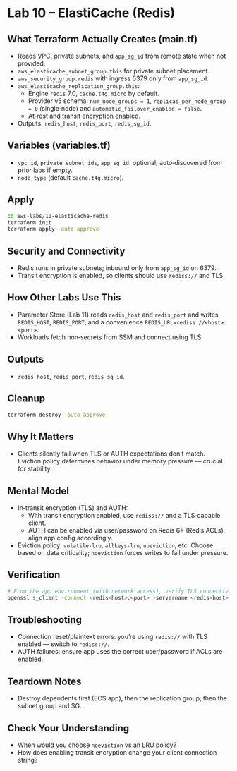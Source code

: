 # Lab 10 – ElastiCache (Redis)

## What Terraform Actually Creates (main.tf)

- Reads VPC, private subnets, and `app_sg_id` from remote state when not provided.
- `aws_elasticache_subnet_group.this` for private subnet placement.
- `aws_security_group.redis` with ingress 6379 only from `app_sg_id`.
- `aws_elasticache_replication_group.this`:
  - Engine `redis` 7.0, `cache.t4g.micro` by default.
  - Provider v5 schema: `num_node_groups = 1`, `replicas_per_node_group = 0` (single‑node) and `automatic_failover_enabled = false`.
  - At‑rest and transit encryption enabled.
- Outputs: `redis_host`, `redis_port`, `redis_sg_id`.

## Variables (variables.tf)

- `vpc_id`, `private_subnet_ids`, `app_sg_id`: optional; auto‑discovered from prior labs if empty.
- `node_type` (default `cache.t4g.micro`).

## Apply

```bash
cd aws-labs/10-elasticache-redis
terraform init
terraform apply -auto-approve
```

## Security and Connectivity

- Redis runs in private subnets; inbound only from `app_sg_id` on 6379.
- Transit encryption is enabled, so clients should use `rediss://` and TLS.

## How Other Labs Use This

- Parameter Store (Lab 11) reads `redis_host` and `redis_port` and writes `REDIS_HOST`, `REDIS_PORT`, and a convenience `REDIS_URL=rediss://<host>:<port>`.
- Workloads fetch non‑secrets from SSM and connect using TLS.

## Outputs

- `redis_host`, `redis_port`, `redis_sg_id`.

## Cleanup

```bash
terraform destroy -auto-approve
```

## Why It Matters

- Clients silently fail when TLS or AUTH expectations don’t match. Eviction policy determines behavior under memory pressure — crucial for stability.

## Mental Model

- In‑transit encryption (TLS) and AUTH:
  - With transit encryption enabled, use `rediss://` and a TLS‑capable client.
  - AUTH can be enabled via user/password on Redis 6+ (Redis ACLs); align app config accordingly.
- Eviction policy: `volatile-lru`, `allkeys-lru`, `noeviction`, etc. Choose based on data criticality; `noeviction` forces writes to fail under pressure.

## Verification

```bash
# From the app environment (with network access), verify TLS connectivity
openssl s_client -connect <redis-host>:<port> -servername <redis-host> -brief
```

## Troubleshooting

- Connection reset/plaintext errors: you’re using `redis://` with TLS enabled — switch to `rediss://`.
- AUTH failures: ensure app uses the correct user/password if ACLs are enabled.

## Teardown Notes

- Destroy dependents first (ECS app), then the replication group, then the subnet group and SG.

## Check Your Understanding

- When would you choose `noeviction` vs an LRU policy?
- How does enabling transit encryption change your client connection string?
